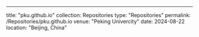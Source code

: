 ---
title: "pku.github.io"
collection: Repositories
type: "Repositories"
permalink: /Repositories/pku.github.io
venue: "Peking Univercity"
date: 2024-08-22
location: "Beijing, China"
